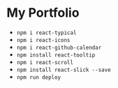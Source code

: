 # My Portfolio

- `npm i react-typical`
- `npm i react-icons`
- `npm i react-github-calendar`
- `npm install react-tooltip`
- `npm i react-scroll`
- `npm install react-slick --save`
- `npm run deploy`